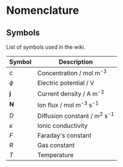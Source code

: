 # Nomenclature

## Symbols

List of symbols used in the wiki.

| Symbol       | Description                                       |
| ------------ | ------------------------------------------------- |
| $c$          | Concentration / mol m<sup>-3</sup>                |
| $\phi$       | Electric potential / V                            |
| $\mathbf{j}$ | Current density / A m<sup>-2</sup>                |
| $\mathbf{N}$ | Ion flux / mol m<sup>-3</sup> s<sup>-1</sup>      |
| $D$          | Diffusion constant / m<sup>2</sup> s<sup>-1</sup> |
| $\kappa$     | Ionic conductivity                                |
| $F$          | Faraday's constant                                |
| $R$          | Gas constant                                      |
| $T$          | Temperature                                       |

